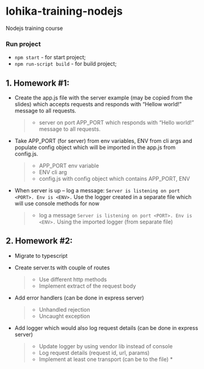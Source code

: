 # lohika-training-nodejs
Nodejs training course

### Run project
- `npm start` - for start project;
- `npm run-script build` - for build project;


## 1. Homework #1:
- Create the app.js file with the server example (may be copied from the slides) which accepts requests and responds with “Hellow world!” message to all requests.
  >	- server on port APP_PORT which responds with “Hello world!” message to all requests.
  
- Take APP_PORT (for server) from env variables, ENV from cli args and populate config object which will be imported in the app.js from config.js.
	> - APP_PORT env variable
	> - ENV cli arg
	> - config.js with config object which contains APP_PORT, ENV
	
- When server is up – log a message: `Server is listening on port <PORT>. Env is <ENV>.` Use the logger created in a separate file which will use console methods for now
	
	> - log a message `Server is listening on port <PORT>. Env is <ENV>.` Using the imported logger (from separate file)

## 2. Homework #2:
- Migrate to typescript

- Create server.ts with couple of routes
	> - Use different http methods
	> - Implement extract of the request body

- Add error handlers (can be done in express server)
	> - Unhandled rejection
	> - Uncaught exception

- Add logger which would also log request details (can be done in express server)
	> - Update logger by using vendor lib instead of console
	> - Log request details (request id, url, params)
	> - Implement at least one transport (can be to the file) *
